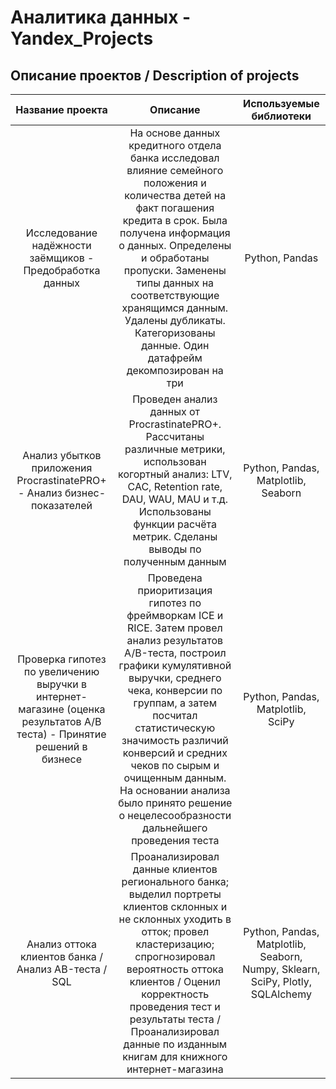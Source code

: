 # Аналитика данных - Yandex_Projects

## Описание проектов / Description of projects


| Название проекта              | Описание           | Используемые библиотеки                     |
| :--------------------: | :---------------------: |:---------------------------:|
| Исследование надёжности заёмщиков - Предобработка данных | На основе данных кредитного отдела банка исследовал влияние семейного положения и количества детей на факт погашения кредита в срок. Была получена информация о данных. Определены и обработаны пропуски. Заменены типы данных на соответствующие хранящимся данным. Удалены дубликаты. Категоризованы данные. Один датафрейм декомпозирован на три | Python, Pandas |
| Анализ убытков приложения ProcrastinatePRO+ - Анализ бизнес-показателей | Проведен анализ данных от ProcrastinatePRO+. Рассчитаны различные метрики, использован когортный анализ: LTV, CAC, Retention rate, DAU, WAU, MAU и т.д. Использованы функции расчёта метрик. Сделаны выводы по полученным данным | Python, Pandas, Matplotlib, Seaborn |
| Проверка гипотез по увеличению выручки в интернет-магазине (оценка результатов A/B теста) - Принятие решений в бизнесе | Проведена приоритизация гипотез по фреймворкам ICE и RICE. Затем провел анализ результатов A/B-теста, построил графики кумулятивной выручки, среднего чека, конверсии по группам, а затем посчитал статистическую значимость различий конверсий и средних чеков по сырым и очищенным данным. На основании анализа было принято решение о нецелесообразности дальнейшего проведения теста | Python, Pandas, Matplotlib, SciPy |
| Анализ оттока клиентов банка / Анализ AB-теста / SQL | Проанализировал данные клиентов регионального банка; выделил портреты клиентов склонных и не склонных уходить в отток; провел кластеризацию; спрогнозировал вероятность оттока клиентов / Оценил корректность проведения тест и результаты теста / Проанализировал данные по изданным книгам для книжного интернет-магазина | Python, Pandas, Matplotlib, Seaborn, Numpy, Sklearn, SciPy, Plotly, SQLAlchemy |
